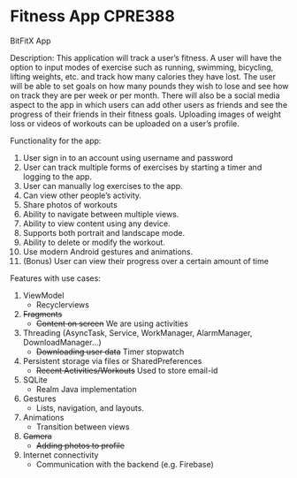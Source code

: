 # Fitness App CPRE388




BitFitX App


Description:
This application will track a user’s fitness. A user will have the option to input modes of exercise such as running, swimming, bicycling, lifting weights, etc. and track how many calories they have lost. The user will be able to set goals on how many pounds they wish to lose and see how on track they are per week or per month. There will also be a social media aspect to the app in which users can add other users as friends and see the progress of their friends in their fitness goals. Uploading images of weight loss or videos of workouts can be uploaded on a user’s profile.

Functionality for the app:
1. User sign in to an account using username and password
2. User can track multiple forms of exercises by starting a timer and logging to the app. 
3. User can manually log exercises to the app.
4. Can view other people’s activity.
5. Share photos of workouts
6. Ability to navigate between multiple views.
7. Ability to view content using any device.
8. Supports both portrait and landscape mode.
9. Ability to delete or modify the workout.
10. Use modern Android gestures and animations. 
11. (Bonus) User can view their progress over a certain amount of time

Features with use cases:
1. ViewModel
    - Recyclerviews
2. ~~Fragments~~
    - ~~Content on screen~~ We are using activities
3. Threading (AsyncTask, Service, WorkManager, AlarmManager, DownloadManager...)
    - ~~Downloading user data~~ Timer stopwatch
4. Persistent storage via files or SharedPreferences
    - ~~Recent Activities/Workouts~~ Used to store email-id
5. SQLite
    - Realm Java implementation
6. Gestures
    - Lists, navigation, and layouts.
7. Animations
    - Transition between views
8. ~~Camera~~
    - ~~Adding photos to profile~~
9. Internet connectivity
    - Communication with the backend (e.g. Firebase)




